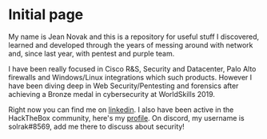 # Initial page

My name is Jean Novak and this is a repository for useful stuff I discovered, learned and developed through the years of messing around with network and, since last year, with pentest and purple team.

I have been really focused in Cisco R&S, Security and Datacenter, Palo Alto firewalls and Windows/Linux integrations which such products. However I have been diving deep in Web Security/Pentesting and forensics after achieving a Bronze medal in cybersecurity at WorldSkills 2019.

Right now you can find me on [linkedin](https://github.com/jeannovak/jeannovak.github.io/tree/5f581c4b88e3881fd1e220c6e13c02873b1327b8/www.linkedin.com/in/jeannovak/README.md). I also have been active in the HackTheBox community, here's my [profile](https://www.hackthebox.eu/home/users/profile/58822). On discord, my username is solrak\#8569, add me there to discuss about security!

